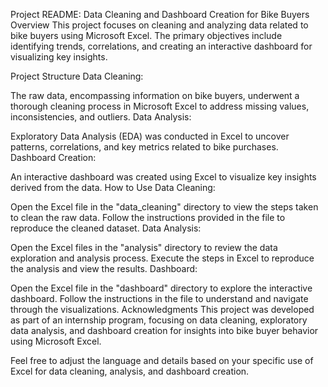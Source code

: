 Project README: Data Cleaning and Dashboard Creation for Bike Buyers
Overview
This project focuses on cleaning and analyzing data related to bike buyers using Microsoft Excel. The primary objectives include identifying trends, correlations, and creating an interactive dashboard for visualizing key insights.

Project Structure
Data Cleaning:

The raw data, encompassing information on bike buyers, underwent a thorough cleaning process in Microsoft Excel to address missing values, inconsistencies, and outliers.
Data Analysis:

Exploratory Data Analysis (EDA) was conducted in Excel to uncover patterns, correlations, and key metrics related to bike purchases.
Dashboard Creation:

An interactive dashboard was created using Excel to visualize key insights derived from the data.
How to Use
Data Cleaning:

Open the Excel file in the "data_cleaning" directory to view the steps taken to clean the raw data.
Follow the instructions provided in the file to reproduce the cleaned dataset.
Data Analysis:

Open the Excel files in the "analysis" directory to review the data exploration and analysis process.
Execute the steps in Excel to reproduce the analysis and view the results.
Dashboard:

Open the Excel file in the "dashboard" directory to explore the interactive dashboard.
Follow the instructions in the file to understand and navigate through the visualizations.
Acknowledgments
This project was developed as part of an internship program, focusing on data cleaning, exploratory data analysis, and dashboard creation for insights into bike buyer behavior using Microsoft Excel.

Feel free to adjust the language and details based on your specific use of Excel for data cleaning, analysis, and dashboard creation.
